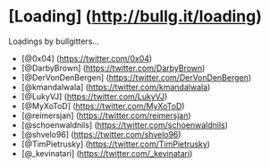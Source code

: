 [Loading] (http://bullg.it/loading)
=======

Loadings by bullgitters...

+ [@0x04] (https://twitter.com/0x04)
+ [@DarbyBrown] (https://twitter.com/DarbyBrown)
+ [@DerVonDenBergen] (https://twitter.com/DerVonDenBergen)
+ [@kmandalwala] (https://twitter.com/kmandalwala)
+ [@LukyVJ] (https://twitter.com/LukyVJ)
+ [@MyXoToD] (https://twitter.com/MyXoToD)
+ [@reimersjan] (https://twitter.com/reimersjan)
+ [@schoenwaldnils] (https://twitter.com/schoenwaldnils)
+ [@shvelo96] (https://twitter.com/shvelo96)
+ [@TimPietrusky] (https://twitter.com/TimPietrusky)
+ [@_kevinatari] (https://twitter.com/_kevinatari)
